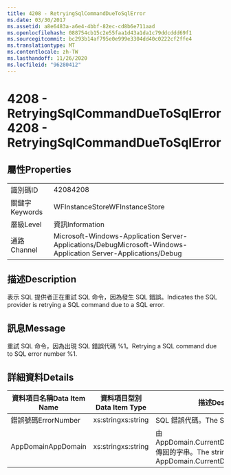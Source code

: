 ```yaml
---
title: 4208 - RetryingSqlCommandDueToSqlError
ms.date: 03/30/2017
ms.assetid: a8e6483a-a6e4-4bbf-82ec-cd8b6e711aad
ms.openlocfilehash: 088754cb15c2e55faa1d43a1da1c79ddcddd69f1
ms.sourcegitcommit: bc293b14af795e0e999e3304dd40c0222cf2ffe4
ms.translationtype: MT
ms.contentlocale: zh-TW
ms.lasthandoff: 11/26/2020
ms.locfileid: "96280412"
---
```

# <a name="4208---retryingsqlcommandduetosqlerror"></a><span data-ttu-id="215d7-102">4208 - RetryingSqlCommandDueToSqlError</span><span class="sxs-lookup"><span data-stu-id="215d7-102">4208 - RetryingSqlCommandDueToSqlError</span></span>

## <a name="properties"></a><span data-ttu-id="215d7-103">屬性</span><span class="sxs-lookup"><span data-stu-id="215d7-103">Properties</span></span>  
  
|||  
|-|-|  
|<span data-ttu-id="215d7-104">識別碼</span><span class="sxs-lookup"><span data-stu-id="215d7-104">ID</span></span>|<span data-ttu-id="215d7-105">4208</span><span class="sxs-lookup"><span data-stu-id="215d7-105">4208</span></span>|  
|<span data-ttu-id="215d7-106">關鍵字</span><span class="sxs-lookup"><span data-stu-id="215d7-106">Keywords</span></span>|<span data-ttu-id="215d7-107">WFInstanceStore</span><span class="sxs-lookup"><span data-stu-id="215d7-107">WFInstanceStore</span></span>|  
|<span data-ttu-id="215d7-108">層級</span><span class="sxs-lookup"><span data-stu-id="215d7-108">Level</span></span>|<span data-ttu-id="215d7-109">資訊</span><span class="sxs-lookup"><span data-stu-id="215d7-109">Information</span></span>|  
|<span data-ttu-id="215d7-110">通路</span><span class="sxs-lookup"><span data-stu-id="215d7-110">Channel</span></span>|<span data-ttu-id="215d7-111">Microsoft-Windows-Application Server-Applications/Debug</span><span class="sxs-lookup"><span data-stu-id="215d7-111">Microsoft-Windows-Application Server-Applications/Debug</span></span>|  
  
## <a name="description"></a><span data-ttu-id="215d7-112">描述</span><span class="sxs-lookup"><span data-stu-id="215d7-112">Description</span></span>  

 <span data-ttu-id="215d7-113">表示 SQL 提供者正在重試 SQL 命令，因為發生 SQL 錯誤。</span><span class="sxs-lookup"><span data-stu-id="215d7-113">Indicates the SQL provider is retrying a SQL command due to a SQL error.</span></span>  
  
## <a name="message"></a><span data-ttu-id="215d7-114">訊息</span><span class="sxs-lookup"><span data-stu-id="215d7-114">Message</span></span>  

 <span data-ttu-id="215d7-115">重試 SQL 命令，因為出現 SQL 錯誤代碼 %1。</span><span class="sxs-lookup"><span data-stu-id="215d7-115">Retrying a SQL command due to SQL error number %1.</span></span>  
  
## <a name="details"></a><span data-ttu-id="215d7-116">詳細資料</span><span class="sxs-lookup"><span data-stu-id="215d7-116">Details</span></span>  
  
|<span data-ttu-id="215d7-117">資料項目名稱</span><span class="sxs-lookup"><span data-stu-id="215d7-117">Data Item Name</span></span>|<span data-ttu-id="215d7-118">資料項目型別</span><span class="sxs-lookup"><span data-stu-id="215d7-118">Data Item Type</span></span>|<span data-ttu-id="215d7-119">描述</span><span class="sxs-lookup"><span data-stu-id="215d7-119">Description</span></span>|  
|--------------------|--------------------|-----------------|  
|<span data-ttu-id="215d7-120">錯誤號碼</span><span class="sxs-lookup"><span data-stu-id="215d7-120">ErrorNumber</span></span>|<span data-ttu-id="215d7-121">xs:string</span><span class="sxs-lookup"><span data-stu-id="215d7-121">xs:string</span></span>|<span data-ttu-id="215d7-122">SQL 錯誤代碼。</span><span class="sxs-lookup"><span data-stu-id="215d7-122">The SQL error number.</span></span>|  
|<span data-ttu-id="215d7-123">AppDomain</span><span class="sxs-lookup"><span data-stu-id="215d7-123">AppDomain</span></span>|<span data-ttu-id="215d7-124">xs:string</span><span class="sxs-lookup"><span data-stu-id="215d7-124">xs:string</span></span>|<span data-ttu-id="215d7-125">由 AppDomain.CurrentDomain.FriendlyName 傳回的字串。</span><span class="sxs-lookup"><span data-stu-id="215d7-125">The string returned by AppDomain.CurrentDomain.FriendlyName.</span></span>|
